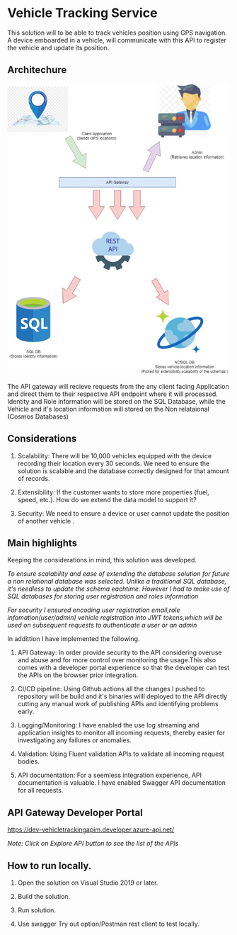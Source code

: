 # Vehicle Tracking Service

This solution will to be able to track vehicles position using GPS navigation. A device emboarded in a vehicle, will communicate with this API to register the vehicle and update its position.

## Architechure


 ![High level architechure](https://github.com/wkk91193/vehicle_tracking_api/blob/master/VehicleTracking_Api/Images/VehicleTracking.jpg) 

The API gateway will recieve requests from the any client facing Application and direct them to their respective API endpoint where it will processed. Identity and Role information will be stored on the SQL Database, while the Vehicle and it's location information will stored on the Non relataional (Cosmos Databases)


## Considerations

1. Scalability: There will be 10,000 vehicles equipped with the device recording their location every 30 seconds. We need to ensure the solution is scalable and the database correctly designed for that amount of records.

2. Extensibility: If the customer wants to store more properties (fuel, speed, etc.). How do we extend the data model to support it?

3. Security: We need to ensure a device or user cannot update the position of another vehicle .

## Main highlights

Keeping the considerations in mind, this solution was developed.

_To ensure scalability and ease of extending the database solution for future a non relational database was selected. Unlike a traditional SQL database, it's needless to update the schema eachtime. However I had to make use of SQL databases for storing user registration and roles information_

_For security I ensured encoding user registration email,role infomation(user/admin) vehicle registration into JWT tokens,which will be used on subsequent requests to authenticate a user or an admin_ 

In addittion I have implemented the following.

1. API Gateway: In order provide security to the API considering overuse and abuse and for more control over monitoring the usage.This also comes with a developer portal experience  so that the developer can test the APIs on the browser prior integration.

2. CI/CD pipeline: Using Github actions all the changes I pushed to repository will be build and it's binaries willl deployed to the API directly cutting any manual work of publishing APIs and identifying problems early.

3. Logging/Monitoring: I have enabled the use log streaming and application insights to monitor all incoming requests, thereby easier for investigating any failures or anomalies.

4. Validation: Using Fluent validation APIs to validate all incoming request bodies.

5. API documentation: For a seemless integration experience, API documentation is valuable. I have enabled Swagger API documentation for all requests.

## API Gateway Developer Portal

https://dev-vehicletrackingapim.developer.azure-api.net/

_Note: Click on Explore API button to see the list of the APIs_


## How to run locally.

1. Open the solution on Visual Studio 2019 or later.

2. Build the solution.

3. Run solution.

4. Use swagger Try out option/Postman rest client to test locally.

